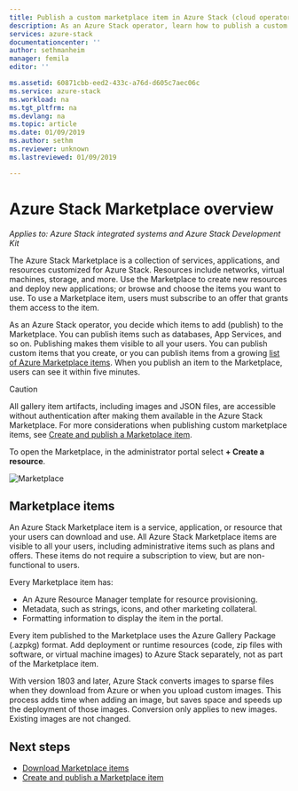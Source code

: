 ```yaml
---
title: Publish a custom marketplace item in Azure Stack (cloud operator) | Microsoft Docs
description: As an Azure Stack operator, learn how to publish a custom marketplace item in Azure Stack.
services: azure-stack
documentationcenter: ''
author: sethmanheim
manager: femila
editor: ''

ms.assetid: 60871cbb-eed2-433c-a76d-d605c7aec06c
ms.service: azure-stack
ms.workload: na
ms.tgt_pltfrm: na
ms.devlang: na
ms.topic: article
ms.date: 01/09/2019
ms.author: sethm
ms.reviewer: unknown
ms.lastreviewed: 01/09/2019

---
```

# Azure Stack Marketplace overview

*Applies to: Azure Stack integrated systems and Azure Stack Development Kit*

The Azure Stack Marketplace is a collection of services, applications, and resources customized for Azure Stack. Resources include networks, virtual machines, storage, and more. Use the Marketplace to create new resources and deploy new applications; or browse and choose the items you want to use. To use a Marketplace item, users must subscribe to an offer that grants them access to the item.

As an Azure Stack operator, you decide which items to add (publish) to the Marketplace. You can publish items such as databases, App Services, and so on. Publishing makes them visible to all your users. You can publish custom items that you create, or you can publish items from a growing [list of Azure Marketplace items](azure-stack-marketplace-azure-items.md). When you publish an item to the Marketplace, users can see it within five minutes.

> [!CAUTION]  
> All gallery item artifacts, including images and JSON files, are accessible without authentication after making them available in the Azure Stack Marketplace. For more considerations when publishing custom marketplace items, see [Create and publish a Marketplace item](azure-stack-create-and-publish-marketplace-item.md).

To open the Marketplace, in the administrator portal select **+ Create a resource**.

![Marketplace](media/azure-stack-publish-custom-marketplace-item/image1.png)

## Marketplace items

An Azure Stack Marketplace item is a service, application, or resource that your users can download and use. All Azure Stack Marketplace items are visible to all your users, including administrative items such as plans and offers. These items do not require a subscription to view, but are non-functional to users.

Every Marketplace item has:

* An Azure Resource Manager template for resource provisioning.
* Metadata, such as strings, icons, and other marketing collateral.
* Formatting information to display the item in the portal.

Every item published to the Marketplace uses the Azure Gallery Package (.azpkg) format. Add deployment or runtime resources (code, zip files with software, or virtual machine images) to Azure Stack separately, not as part of the Marketplace item.

With version 1803 and later, Azure Stack converts images to sparse files when they download from Azure or when you upload custom images. This process adds time when adding an image, but saves space and speeds up the deployment of those images. Conversion only applies to new images. Existing images are not changed.

## Next steps

* [Download Marketplace items](azure-stack-download-azure-marketplace-item.md)  
* [Create and publish a Marketplace item](azure-stack-create-and-publish-marketplace-item.md)

